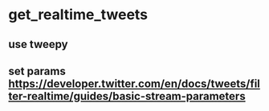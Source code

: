 # get_realtime_tweets
## use tweepy
## set params https://developer.twitter.com/en/docs/tweets/filter-realtime/guides/basic-stream-parameters
